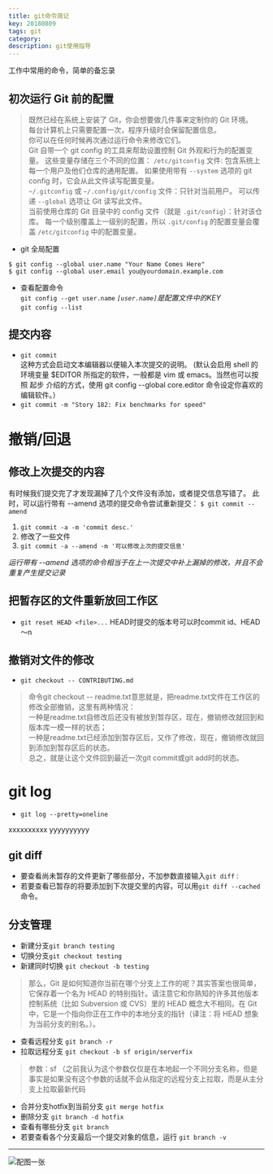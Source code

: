 ```yaml
---
title: git命令简记
key: 20180809
tags: git
category: 
description: git使用指导
---
```

工作中常用的命令，简单的备忘录
<!--more-->
## 初次运行 Git 前的配置
>既然已经在系统上安装了 Git，你会想要做几件事来定制你的 Git 环境。  
每台计算机上只需要配置一次，程序升级时会保留配置信息。  
你可以在任何时候再次通过运行命令来修改它们。  
Git 自带一个 git config 的工具来帮助设置控制 Git 外观和行为的配置变量。 这些变量存储在三个不同的位置：
`/etc/gitconfig` 文件: 包含系统上每一个用户及他们仓库的通用配置。 如果使用带有 `--system` 选项的 git config 时，它会从此文件读写配置变量。  
`~/.gitconfig` 或 `~/.config/git/config` 文件：只针对当前用户。 可以传递 `--global` 选项让 Git 读写此文件。  
当前使用仓库的 Git 目录中的 config 文件（就是 `.git/config`）：针对该仓库。
每一个级别覆盖上一级别的配置，所以 `.git/config` 的配置变量会覆盖 `/etc/gitconfig` 中的配置变量。

* git 全局配置
```
$ git config --global user.name "Your Name Comes Here"
$ git config --global user.email you@yourdomain.example.com
```

* 查看配置命令  
`git config --get user.name` *`[user.name]`是配置文件中的KEY*  
`git config --list`

## 提交内容
* ```git commit```  
这种方式会启动文本编辑器以便输入本次提交的说明。 (默认会启用 shell 的环境变量 $EDITOR 所指定的软件，一般都是 vim 或 emacs。当然也可以按照 起步 介绍的方式，使用 git config --global core.editor 命令设定你喜欢的编辑软件。）
* ```git commit -m "Story 182: Fix benchmarks for speed"```

# 撤销/回退
## 修改上次提交的内容
有时候我们提交完了才发现漏掉了几个文件没有添加，或者提交信息写错了。 此时，可以运行带有 --amend 选项的提交命令尝试重新提交：
```$ git commit --amend```
1. `git commit -a -m 'commit desc.'`
1. 修改了一些文件
1. `git commit -a --amend -m '可以修改上次的提交信息'`  

*运行带有 --amend 选项的命令相当于在上一次提交中补上漏掉的修改，并且不会重复产生提交记录*

## 把暂存区的文件重新放回工作区
* `git reset HEAD <file>...` HEAD时提交的版本号可以时commit id、HEAD～n

## 撤销对文件的修改
* `git checkout -- CONTRIBUTING.md`
>命令git checkout -- readme.txt意思就是，把readme.txt文件在工作区的修改全部撤销，这里有两种情况：  
一种是readme.txt自修改后还没有被放到暂存区，现在，撤销修改就回到和版本库一模一样的状态；  
一种是readme.txt已经添加到暂存区后，又作了修改，现在，撤销修改就回到添加到暂存区后的状态。  
总之，就是让这个文件回到最近一次git commit或git add时的状态。

# git log
* `git log --pretty=oneline`

xxxxxxxxxx
yyyyyyyyyy

## git diff
* 要查看尚未暂存的文件更新了哪些部分，不加参数直接输入`git diff：`  
* 若要查看已暂存的将要添加到下次提交里的内容，可以用` git diff --cached `命令。  

## 分支管理
* 新建分支`git branch testing`
* 切换分支`git checkout testing`
* 新建同时切换 `git checkout -b testing`  
>那么，Git 是如何知道你当前在哪个分支上工作的呢？其实答案也很简单，它保存着一个名为 HEAD 的特别指针。请注意它和你熟知的许多其他版本控制系统（比如 Subversion 或 CVS）里的 HEAD 概念大不相同。在 Git 中，它是一个指向你正在工作中的本地分支的指针（译注：将 HEAD 想象为当前分支的别名。）。  

* 查看远程分支 `git branch -r`
* 拉取远程分支 `git checkout -b sf origin/serverfix`   

>参数：sf （之前我认为这个参数仅仅是在本地起一个不同分支名称，但是事实是如果没有这个参数的话就不会从指定的远程分支上拉取，而是从主分支上拉取最新代码

* 合并分支hotfix到当前分支 `git merge hotfix`
* 删除分支 `git branch -d hotfix`
* 查看有哪些分支 `git branch`
* 若要查看各个分支最后一个提交对象的信息，运行 `git branch -v`
**********
![配图一张](/assets/images/posts/1_n0i87-8kprIemY3Gt0sNsg.jpeg)
